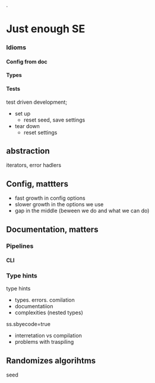 .

# Just enough SE

### Idioms
#### Config from __doc__
#### Types
#### Tests
test driven development;

- set up
  - reset seed, save settings
- tear down
  - reset settings

## abstraction
iterators, error hadlers

## Config, mattters
- fast growth in config options
- slower growth in the options we use
- gap in the middle (beween we do and what we can do)

## Documentation, matters

### Pipelines

#### CLI

### Type hints
type hints
- types. errors. comilation
- documentatiion
- complexities (nested types)

ss.sbyecode=true
- interretation vs compilation
- problems with traspiling

## Randomizes algorihtms

seed
